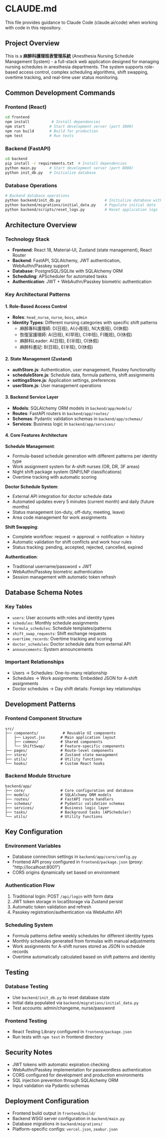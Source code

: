 # CLAUDE.md

This file provides guidance to Claude Code (claude.ai/code) when working with code in this repository.

## Project Overview

This is a **麻醉科護理班表管理系統** (Anesthesia Nursing Schedule Management System) - a full-stack web application designed for managing nursing schedules in anesthesia departments. The system supports role-based access control, complex scheduling algorithms, shift swapping, overtime tracking, and real-time user status monitoring.

## Common Development Commands

### Frontend (React)
```bash
cd frontend
npm install          # Install dependencies
npm start           # Start development server (port 3000)
npm run build       # Build for production
npm test            # Run tests
```

### Backend (FastAPI)
```bash
cd backend
pip install -r requirements.txt  # Install dependencies
python main.py      # Start development server (port 8000)
python init_db.py   # Initialize database
```

### Database Operations
```bash
# Backend database operations
python backend/init_db.py                    # Initialize database with tables
python backend/migrations/initial_data.py    # Populate initial data
python backend/scripts/reset_logs.py         # Reset application logs
```

## Architecture Overview

### Technology Stack
- **Frontend**: React 18, Material-UI, Zustand (state management), React Router
- **Backend**: FastAPI, SQLAlchemy, JWT authentication, WebAuthn/Passkey support
- **Database**: PostgreSQL/SQLite with SQLAlchemy ORM
- **Scheduling**: APScheduler for automated tasks
- **Authentication**: JWT + WebAuthn/Passkey biometric authentication

### Key Architectural Patterns

#### 1. Role-Based Access Control
- **Roles**: `head_nurse`, `nurse`, `boss`, `admin`
- **Identity Types**: Different nursing categories with specific shift patterns
  - 麻醉專科護理師: D(日班), A(小夜班), N(大夜班), O(休假)
  - 恢復室護理師: A(日班), K(早班), C(中班), F(晚班), O(休假)
  - 麻醉科Leader: A(日班), E(半班), O(休假)
  - 麻醉科書記: B(日班), E(半班), O(休假)

#### 2. State Management (Zustand)
- **authStore.js**: Authentication, user management, Passkey functionality
- **scheduleStore.js**: Schedule data, formula patterns, shift assignments
- **settingsStore.js**: Application settings, preferences
- **userStore.js**: User management operations

#### 3. Backend Service Layer
- **Models**: SQLAlchemy ORM models in `backend/app/models/`
- **Routes**: FastAPI routers in `backend/app/routes/`
- **Schemas**: Pydantic validation schemas in `backend/app/schemas/`
- **Services**: Business logic in `backend/app/services/`

#### 4. Core Features Architecture

**Schedule Management**:
- Formula-based schedule generation with different patterns per identity type
- Work assignment system for A-shift nurses (OR, DR, 3F areas)
- Night shift package system (SNP/LNP classifications)
- Overtime tracking with automatic scoring

**Doctor Schedule System**:
- External API integration for doctor schedule data
- Automated updates every 5 minutes (current month) and daily (future months)
- Status management (on-duty, off-duty, meeting, leave)
- Area code management for work assignments

**Shift Swapping**:
- Complete workflow: request → approval → notification → history
- Automatic validation for shift conflicts and work hour rules
- Status tracking: pending, accepted, rejected, cancelled, expired

**Authentication**:
- Traditional username/password + JWT
- WebAuthn/Passkey biometric authentication
- Session management with automatic token refresh

## Database Schema Notes

### Key Tables
- `users`: User accounts with roles and identity types
- `schedules`: Monthly schedule assignments
- `formula_schedules`: Schedule templates/patterns
- `shift_swap_requests`: Shift exchange requests
- `overtime_records`: Overtime tracking and scoring
- `doctor_schedules`: Doctor schedule data from external API
- `announcements`: System announcements

### Important Relationships
- Users → Schedules: One-to-many relationship
- Schedules → Work assignments: Embedded JSON for A-shift assignments
- Doctor schedules → Day shift details: Foreign key relationships

## Development Patterns

### Frontend Component Structure
```
src/
├── components/           # Reusable UI components
│   ├── Layout.jsx       # Main application layout
│   ├── common/          # Shared components
│   └── ShiftSwap/       # Feature-specific components
├── pages/               # Route-level components
├── store/               # Zustand state management
├── utils/               # Utility functions
└── hooks/               # Custom React hooks
```

### Backend Module Structure
```
backend/app/
├── core/                # Core configuration and database
├── models/              # SQLAlchemy ORM models
├── routes/              # FastAPI route handlers
├── schemas/             # Pydantic validation schemas
├── services/            # Business logic layer
├── tasks/               # Background tasks (APScheduler)
└── utils/               # Utility functions
```

## Key Configuration

### Environment Variables
- Database connection settings in `backend/app/core/config.py`
- Frontend API proxy configured in `frontend/package.json` (proxy: "http://localhost:8001")
- CORS origins dynamically set based on environment

### Authentication Flow
1. Traditional login: POST `/api/login` with form data
2. JWT token storage in localStorage via Zustand persist
3. Automatic token validation and refresh
4. Passkey registration/authentication via WebAuthn API

### Scheduling System
- Formula patterns define weekly schedules for different identity types
- Monthly schedules generated from formulas with manual adjustments
- Work assignments for A-shift nurses stored as JSON in schedule records
- Overtime automatically calculated based on shift patterns and identity

## Testing

### Database Testing
- Use `backend/init_db.py` to reset database state
- Initial data populated via `backend/migrations/initial_data.py`
- Test accounts: admin/changeme, nurse/password

### Frontend Testing
- React Testing Library configured in `frontend/package.json`
- Run tests with `npm test` in frontend directory

## Security Notes

- JWT tokens with automatic expiration checking
- WebAuthn/Passkey implementation for passwordless authentication
- CORS configured for development and production environments
- SQL injection prevention through SQLAlchemy ORM
- Input validation via Pydantic schemas

## Deployment Configuration

- Frontend build output in `frontend/build/`
- Backend WSGI server configuration in `backend/main.py`
- Database migrations in `backend/migrations/`
- Platform-specific configs: `vercel.json`, `zeabur.json`